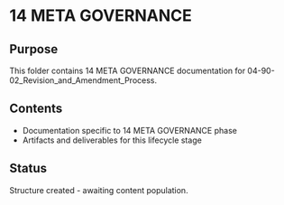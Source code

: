 # 14 META GOVERNANCE

## Purpose
This folder contains 14 META GOVERNANCE documentation for 04-90-02_Revision_and_Amendment_Process.

## Contents
- Documentation specific to 14 META GOVERNANCE phase
- Artifacts and deliverables for this lifecycle stage

## Status
Structure created - awaiting content population.
